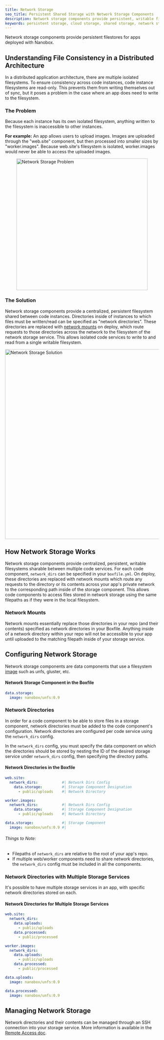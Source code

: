 ```yaml
---
title: Network Storage
seo_title: Persistent Shared Storage with Network Storage Components
description: Network storage components provide persistent, writable file-stores for apps deployed with Nanobox.
keywords: persistent storage, cloud storage, shared storage, network storage, network directories
---
```


Network storage components provide persistent filestores for apps deployed with Nanobox.

## Understanding File Consistency in a Distributed Architecture

In a distributed application architecture, there are multiple isolated filesystems. To ensure consistency across code instances, code instance filesystems are read-only. This prevents them from writing themselves out of sync, but it poses a problem in the case where an app does need to write to the filesystem.

### The Problem
Because each instance has its own isolated filesystem, anything written to the filesystem is inaccessible to other instances.

**For example:** An app allows users to upload images. Images are uploaded through the "web.site" component, but then processed into smaller sizes by "worker.images". Because web.site's filesystem is isolated, worker.images would never be able to access the uploaded images.

<img class="no-shadow" alt="Network Storage Problem" src="/assets/images/network-storage-problem.svg" width="430" style="display: block; margin: 0 auto;">

### The Solution
Network storage components provide a centralized, persistent filesystem shared between code instances. Directories inside of instances to which files must be written/read can be specified as "network directories". These directories are replaced with [network mounts](#network-mounts) on deploy, which route requests to those directories across the network to the filesystem of the network storage service. This allows isolated code services to write to and read from a single writable filesystem.

<img  class="no-shadow" alt="Network Storage Solution" src="/assets/images/network-storage-solution.svg" width="620" style="display: block; margin: 0 auto;">

## How Network Storage Works
Network storage components provide centralized, persistent, writable filesystems sharable between multiple code services. For each code component, `network_dirs` can be specified in your `boxfile.yml`. On deploy, these directories are replaced with network mounts which route any requests to the directory or its contents across your app's private network to the corresponding path inside of the storage component. This allows code components to access files stored in network storage using the same filepaths as if they were in the local filesystem.

### Network Mounts
Network mounts essentially replace those directories in your repo (and their contents) specified as network directories in your Boxfile. Anything inside of a network directory within your repo will not be accessible to your app until uploaded to the matching filepath inside of your storage service.

## Configuring Network Storage
Network storage components are data components that use a filesystem [image](/images/) such as unfs, gluster, etc.

#### Network Storage Component in the Boxfile
```yaml
data.storage:
  image: nanobox/unfs:0.9
```

### Network Directories
In order for a code component to be able to store files in a storage component, network directories must be added to the code component's configuration. Network directories are configured per code service using the `network_dirs` config.

In the `network_dirs` config, you must specify the data component on which the directories should be stored by nesting the ID of the desired storage service under `network_dirs` config, then specifying the directory paths.

#### Network Directories in the Boxfile
```yaml
web.site:
  network_dirs:           #| Network Dirs Config
    data.storage:         #| Storage Component Designation
      - public/uploads    #| Network Directory

worker.images:
  network_dirs:           #| Network Dirs Config
    data.storage:         #| Storage Component Designation
      - public/uploads    #| Network Directory

data.storage:             #| Storage Component
  image: nanobox/unfs:0.9 #|
```

###### Things to Note:
- Filepaths of `network_dirs` are relative to the root of your app's repo.
- If multiple web/worker components need to share network directories, the `network_dirs` config must be included in all the components.

### Network Directories with Multiple Storage Services
It's possible to have multiple storage services in an app, with specific network directories stored on each.

#### Network Directories for Multiple Storage Services
```yaml
web.site:
  network_dirs:
    data.uploads:
      - public/uploads
    data.processed:
      - public/processed

worker.images:
  network_dirs:
    data.uploads:
      - public/uploads
    data.processed:
      - public/processed

data.uploads:
  image: nanobox/unfs:0.9

data.processed:
  image: nanobox/unfs:0.9
```

## Managing Network Storage
Network directories and their contents can be managed through an SSH connection into your storage service. More information is available in the [Remote Access doc](/live-app-management/remote-access).
